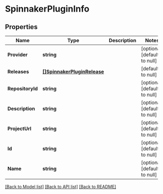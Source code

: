 # SpinnakerPluginInfo

## Properties
Name | Type | Description | Notes
------------ | ------------- | ------------- | -------------
**Provider** | **string** |  | [optional] [default to null]
**Releases** | [**[]SpinnakerPluginRelease**](SpinnakerPluginRelease.md) |  | [default to null]
**RepositoryId** | **string** |  | [optional] [default to null]
**Description** | **string** |  | [optional] [default to null]
**ProjectUrl** | **string** |  | [optional] [default to null]
**Id** | **string** |  | [optional] [default to null]
**Name** | **string** |  | [optional] [default to null]

[[Back to Model list]](../README.md#documentation-for-models) [[Back to API list]](../README.md#documentation-for-api-endpoints) [[Back to README]](../README.md)


